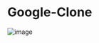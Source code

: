 # Google-Clone

![image](https://user-images.githubusercontent.com/55777067/163493716-efa7ae81-3242-41e1-a749-48e8f3fa5ca3.png)






